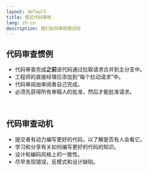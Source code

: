 ```yaml
---
layout: default
title: 程式代码审核
lang: zh-cn
description: 我们如何审核程式码
---
```




## 代码审查惯例

* 代码审查完成**之前**该代码通过拉取请求合并到主分支中。
* 工程师的直接经理应添加到“每个拉动请求”中。
* 代码审阅由审阅者​​自己完成。
* 必须先获得所有审稿人的批准，然后才能批准请求。

<br>

## 代码审查动机

* 提交者有动力编写更好的代码，以了解是否有人会看它。
* 学习和分享有关如何编写更好的代码的知识。
* 设计和编码风格上的一致性。
* 尽早发现错误，反模式和设计缺陷。

